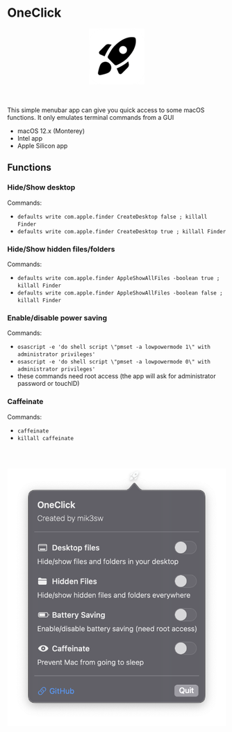 # OneClick

<div align="center">
  <img src="128x128logo.png">
  </div>
<br><br>

This simple menubar app can give you quick access to some macOS functions.
It only emulates terminal commands from a GUI

* macOS 12.x (Monterey)
* Intel app
* Apple Silicon app

## Functions

### Hide/Show desktop
Commands:

* ```defaults write com.apple.finder CreateDesktop false ; killall Finder```
* ```defaults write com.apple.finder CreateDesktop true ; killall Finder```


### Hide/Show hidden files/folders
Commands:

* ```defaults write com.apple.finder AppleShowAllFiles -boolean true ; killall Finder```
* ```defaults write com.apple.finder AppleShowAllFiles -boolean false ; killall Finder```

### Enable/disable power saving
Commands:

* ```osascript -e 'do shell script \"pmset -a lowpowermode 1\" with administrator privileges'```
* ```osascript -e 'do shell script \"pmset -a lowpowermode 0\" with administrator privileges'```
* these commands need root access (the app will ask for administrator password or touchID)

### Caffeinate
Commands:

* ```caffeinate```
* ```killall caffeinate```


<br><br>

<div align="center">
  <img src="screen.png">
</div>


